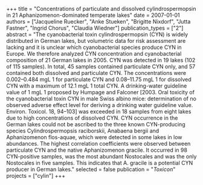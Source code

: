 +++
title = "Concentrations of particulate and dissolved cylindrospermopsin in 21 Aphanizomenon-dominated temperate lakes"
date = 2007-01-01
authors = ["Jacqueline Ruecker", "Anke Stueken", "Brigitte Nixdorf", "Jutta Fastner", "Ingrid Chorus", "Claudia Wiedner"]
publication_types = ["2"]
abstract = "The cyanobacterial toxin cylindrospermopsin (CYN) is widely distributed in German lakes, but volumetric data for risk assessment are lacking and it is unclear which cyanobacterial species produce CYN in Europe. We therefore analyzed CYN concentration and cyanobacterial composition of 21 German lakes in 2005. CYN was detected in 19 lakes (102 of 115 samples). In total, 45 samples contained particulate CYN only, and 57 contained both dissolved and particulate CYN. The concentrations were 0.002–0.484 mgL 1 for particulate CYN and 0.08–11.75 mgL 1 for dissolved CYN with a maximum of 12.1 mgL 1 total CYN. A drinking-water guideline value of 1 mgL 1 proposed by Humpage and Falconer [2003. Oral toxicity of the cyanobacterial toxin CYN in male Swiss albino mice: determination of no observed adverse effect level for deriving a drinking water guideline value. Environ. Toxicol. 18, 94–103] was exceeded in 18 samples from eight lakes due to high concentrations of dissolved CYN. CYN occurrence in the German lakes could not be ascribed to the three known CYN-producing species Cylindrospermopsis raciborskii, Anabaena bergii and Aphanizomenon flos-aquae, which were detected in some lakes in low abundances. The highest correlation coefficients were observed between particulate CYN and the native Aphanizomenon gracile. It occurred in 98 CYN-positive samples, was the most abundant Nostocales and was the only Nostocales in five samples. This indicates that A. gracile is a potential CYN producer in German lakes."
selected = false
publication = "*Toxicon*"
projects = ["cylin"]
+++

